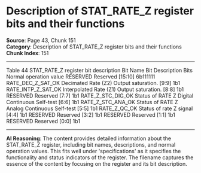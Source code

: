 # Description of STAT_RATE_Z register bits and their functions

**Source**: Page 43, Chunk 151  
**Category**: Description of STAT_RATE_Z register bits and their functions  
**Chunk Index**: 151

---

Table 44 STAT_RATE_Z register bit description
Bit Name Bit Description Bits Normal operation value
RESERVED Reserved [15:10] 6b111111
RATE_DEC_Z_SAT_OK Decimated Rate (Z2) Output saturation. [9:9] 1b1
RATE_INTP_Z_SAT_OK Interpolated Rate (Z1) Output saturation. [8:8] 1b1
RESERVED Reserved [7:7] 1b1
RATE_Z_STC_DIG_OK Status of RATE Z Digital Continuous Self-test [6:6] 1b1
RATE_Z_STC_ANA_OK Status of RATE Z Analog Continuous Self-test [5:5] 1b1
RATE_Z_QC_OK Status of rate Z signal [4:4] 1b1
RESERVED Reserved [3:2] 1b1
RESERVED Reserved [1:1] 1b1
RESERVED Reserved [0:0] 1b1

---

**AI Reasoning**: The content provides detailed information about the STAT_RATE_Z register, including bit names, descriptions, and normal operation values. This fits well under 'specifications' as it specifies the functionality and status indicators of the register. The filename captures the essence of the content by focusing on the register and its bit description.
